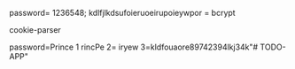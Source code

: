 password= 1236548;
kdlfjlkdsufoieruoeirupoieywpor = bcrypt 

cookie-parser 

password=Prince 1
rincPe
2= iryew
3=kldfouaore89742394lkj34k"# TODO-APP" 
